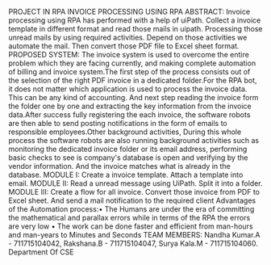 PROJECT  IN  RPA
INVOICE PROCESSING USING RPA
ABSTRACT: Invoice processing using RPA has performed with a help of uiPath. Collect a invoice template in different format and read those mails in uipath. Processing those unread mails by using required activities. Depend on those activities we automate the mail. Then convert those PDF file to Excel sheet format.
PROPOSED SYSTEM: The invoice system is used to overcome the entire problem which they are facing currently, and making complete automation of billing and invoice system.The first step of the process consists out of the selection of the right PDF invoice in a dedicated folder.For the RPA bot, it does not matter which application is used to process the invoice data. This can be any kind of accounting. And next step reading the invoice form the folder one by one and extracting the key information from the invoice data.After success fully registering the each invoice, the software robots are then able to send posting notifications in the form of emails to responsible employees.Other background activities, During this whole process the software robots are also running background activities such as monitoring the dedicated invoice folder or its email address, performing basic checks to see is company's database is open and verifying by the vendor information. And the invoice matches what is already in the database.
MODULE I: Create a invoice template. Attach a template into email. MODULE II: Read a unread message using UiPath. Split it into a folder.
 MODULE III: Create a flow for all invoice. Convert those invoice from PDF to Excel sheet. And send a mail notification to the required client
Advantages of the Automation process:• The Humans are under the era of committing the mathematical and parallax errors while in terms of the RPA the errors are very low • The work can be done faster and efficient from man-hours and man-years to Minutes and Seconds
TEAM MEMBERS: Nandha Kumar.A - 711715104042, Rakshana.B - 711715104047, Surya Kala.M - 711715104060. Department Of CSE

